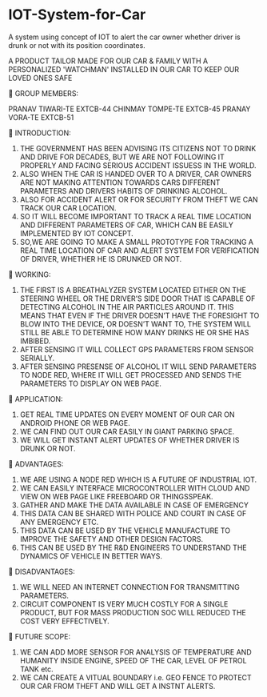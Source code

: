 # IOT-System-for-Car
A system using concept of IOT to alert the car owner whether driver is drunk or not  with its position coordinates.

A PRODUCT TAILOR MADE FOR OUR CAR & FAMILY WITH A PERSONALIZED 'WATCHMAN' 
INSTALLED IN OUR CAR TO KEEP OUR LOVED ONES SAFE

	GROUP MEMBERS:  

PRANAV TIWARI-TE EXTCB-44
CHINMAY TOMPE-TE EXTCB-45
PRANAY VORA-TE EXTCB-51

	INTRODUCTION:

1)	THE GOVERNMENT HAS BEEN ADVISING ITS CITIZENS NOT TO DRINK AND DRIVE FOR DECADES, BUT WE ARE NOT FOLLOWING IT PROPERLY AND FACING SERIOUS ACCIDENT ISSUESS IN THE WORLD.
2)	ALSO WHEN THE CAR IS HANDED OVER TO A DRIVER, CAR OWNERS  ARE NOT MAKING ATTENTION TOWARDS CARS DIFFERENT PARAMETERS AND DRIVERS HABITS OF DRINKING ALCOHOL.
3)	ALSO FOR ACCIDENT ALERT OR FOR SECURITY FROM THEFT WE CAN TRACK OUR CAR LOCATION.
4)	SO IT WILL BECOME IMPORTANT TO TRACK A REAL TIME LOCATION AND DIFFERENT PARAMETERS OF CAR, WHICH CAN BE EASILY IMPLEMENTED BY IOT CONCEPT.
5)	SO,WE ARE GOING TO MAKE A SMALL PROTOTYPE FOR TRACKING  A REAL TIME LOCATION OF CAR AND ALERT SYSTEM FOR VERIFICATION OF DRIVER, WHETHER HE IS DRUNKED OR NOT. 

	WORKING:

1)	THE FIRST IS A BREATHALYZER SYSTEM LOCATED EITHER ON THE STEERING WHEEL OR THE DRIVER’S SIDE DOOR THAT IS CAPABLE OF DETECTING ALCOHOL IN THE AIR PARTICLES AROUND IT. THIS MEANS THAT EVEN IF THE DRIVER DOESN’T HAVE THE FORESIGHT TO BLOW INTO THE DEVICE, OR DOESN’T WANT TO, THE SYSTEM WILL STILL BE ABLE TO DETERMINE HOW MANY DRINKS HE OR SHE HAS IMBIBED.
2)	AFTER SENSING IT WILL COLLECT GPS PARAMETERS FROM SENSOR SERIALLY.
3)	AFTER SENSING PRESENSE OF ALCOHOL IT WILL SEND PARAMETERS TO NODE RED, WHERE IT WILL GET PROCESSED AND SENDS THE PARAMETERS TO DISPLAY ON WEB PAGE.


	APPLICATION:

1)	GET REAL TIME UPDATES ON EVERY MOMENT OF OUR CAR ON ANDROID PHONE OR WEB PAGE.
2)	WE CAN FIND OUT OUR CAR EASILY IN GIANT PARKING SPACE.
3)	WE WILL GET INSTANT ALERT UPDATES OF WHETHER DRIVER IS DRUNK OR NOT.

 
	ADVANTAGES:

1)	WE ARE USING A NODE RED WHICH IS A FUTURE OF INDUSTRIAL IOT.
2)	WE CAN EASILY INTERFACE MICROCONTROLLER WITH CLOUD AND VIEW ON WEB PAGE LIKE FREEBOARD OR THINGSSPEAK.
3)	GATHER AND MAKE THE DATA AVAILABLE IN CASE OF EMERGENCY
4)	THIS DATA CAN BE SHARED WITH POLICE AND COURT IN CASE OF ANY EMERGENCY ETC. 
5)	THIS DATA CAN BE USED BY THE VEHICLE MANUFACTURE TO    
IMPROVE THE SAFETY AND OTHER DESIGN FACTORS.
6)	THIS CAN BE USED BY THE R&D ENGINEERS TO UNDERSTAND THE 
DYNAMICS OF VEHICLE IN BETTER WAYS.

	DISADVANTAGES:

1) WE WILL NEED AN INTERNET CONNECTION FOR TRANSMITTING PARAMETERS.
2) CIRCUIT COMPONENT IS VERY MUCH COSTLY FOR A SINGLE PRODUCT, BUT FOR MASS PRODUCTION SOC WILL REDUCED THE COST VERY EFFECTIVELY.

	FUTURE SCOPE:
1) WE CAN ADD MORE SENSOR FOR ANALYSIS OF TEMPERATURE AND HUMANITY INSIDE ENGINE, SPEED OF THE CAR, LEVEL OF PETROL TANK etc.
2) WE CAN CREATE A VITUAL BOUNDARY i.e. GEO FENCE TO PROTECT OUR CAR FROM THEFT AND WILL GET A INSTNT ALERTS.
